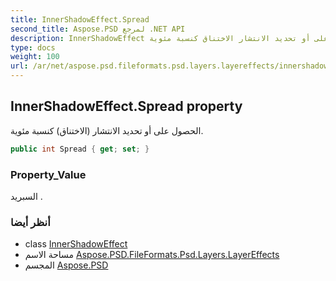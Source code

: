 ```yaml
---
title: InnerShadowEffect.Spread
second_title: Aspose.PSD لمرجع .NET API
description: InnerShadowEffect ملكية. الحصول على أو تحديد الانتشار الاختناق كنسبة مئوية.
type: docs
weight: 100
url: /ar/net/aspose.psd.fileformats.psd.layers.layereffects/innershadoweffect/spread/
---
```

## InnerShadowEffect.Spread property

الحصول على أو تحديد الانتشار (الاختناق) كنسبة مئوية.

```csharp
public int Spread { get; set; }
```

### Property_Value

السبريد .

### أنظر أيضا

* class [InnerShadowEffect](../)
* مساحة الاسم [Aspose.PSD.FileFormats.Psd.Layers.LayerEffects](../../innershadoweffect/)
* المجسم [Aspose.PSD](../../../)


